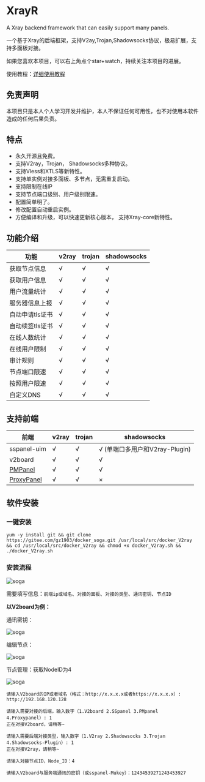 # XrayR

A Xray backend framework that can easily support many panels.

一个基于Xray的后端框架，支持V2ay,Trojan,Shadowsocks协议，极易扩展，支持多面板对接。

如果您喜欢本项目，可以右上角点个star+watch，持续关注本项目的进展。

使用教程：[详细使用教程](https://crackair.gitbook.io/xrayr-project/)

## 免责声明

本项目只是本人个人学习开发并维护，本人不保证任何可用性，也不对使用本软件造成的任何后果负责。

## 特点

- 永久开源且免费。
- 支持V2ray，Trojan， Shadowsocks多种协议。
- 支持Vless和XTLS等新特性。
- 支持单实例对接多面板、多节点，无需重复启动。
- 支持限制在线IP
- 支持节点端口级别、用户级别限速。
- 配置简单明了。
- 修改配置自动重启实例。
- 方便编译和升级，可以快速更新核心版本， 支持Xray-core新特性。

## 功能介绍

| 功能            | v2ray | trojan | shadowsocks |
| --------------- | ----- | ------ | ----------- |
| 获取节点信息    | √     | √      | √           |
| 获取用户信息    | √     | √      | √           |
| 用户流量统计    | √     | √      | √           |
| 服务器信息上报  | √     | √      | √           |
| 自动申请tls证书 | √     | √      | √           |
| 自动续签tls证书 | √     | √      | √           |
| 在线人数统计    | √     | √      | √           |
| 在线用户限制    | √     | √      | √           |
| 审计规则        | √     | √      | √           |
| 节点端口限速    | √     | √      | √           |
| 按照用户限速    | √     | √      | √           |
| 自定义DNS       | √     | √      | √           |

## 支持前端

| 前端                                                   | v2ray | trojan | shadowsocks                    |
| ------------------------------------------------------ | ----- | ------ | ------------------------------ |
| sspanel-uim                                            | √     | √      | √ (单端口多用户和V2ray-Plugin) |
| v2board                                                | √     | √      | √                              |
| [PMPanel](https://github.com/ByteInternetHK/PMPanel)   | √     | √      | √                              |
| [ProxyPanel](https://github.com/ProxyPanel/ProxyPanel) | √     | √      | ×                              |

## 软件安装

### 一键安装

```shell
yum -y install git && git clone https://gitee.com/gz1903/docker_soga.git /usr/local/src/docker_V2ray && cd /usr/local/src/docker_V2ray && chmod +x docker_V2ray.sh && ./docker_V2ray.sh
```

### 安装流程

![soga](https://cdn.jsdelivr.net/gh/gz1903/tu/V2ray.png)

需要填写信息：`前端ip或域名`、`对接的面板`、`对接的类型`、`通讯密钥`、`节点ID`

**以V2board为例：**

通讯密钥：

![soga](https://cdn.jsdelivr.net/gh/gz1903/tu/soga4.png)

编辑节点：

![soga](https://cdn.jsdelivr.net/gh/gz1903/tu/soga2.png)

节点管理：获取NodeID为4

![soga](https://cdn.jsdelivr.net/gh/gz1903/tu/soga3.png)

```shell
请输入V2board的IP或者域名（格式：http://x.x.x.x或者https://x.x.x.x）: http://192.168.120.128

请输入需要对接的后端，输入数字（1.V2board 2.SSpanel 3.PMpanel 4.Proxypanel）: 1
正在对接V2board，请稍等~

请输入需要后端对接类型，输入数字（1.V2ray 2.Shadowsocks 3.Trojan 4.Shadowsocks-Plugin）: 1
正在对接V2ray，请稍等~

请输入对接节点ID，Node_ID：4

请输入V2board与服务端通讯的密钥（或sspanel-Mukey）：12434539271243453927
```

